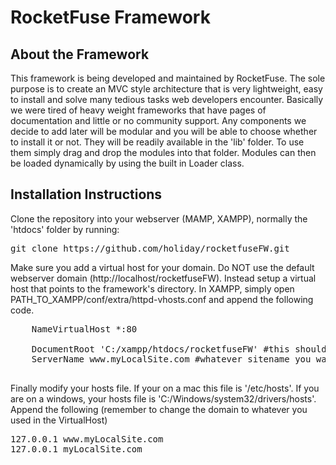 <h1>RocketFuse Framework</h1>
<h2>About the Framework</h2>
<p>This framework is being developed and maintained by RocketFuse. The sole purpose is to create an MVC style architecture that is very lightweight, easy to install and 
solve many tedious tasks web developers encounter. Basically we were tired of heavy weight frameworks that have pages of documentation and little or no community 
support. Any components we decide to add later will be modular and you will be able to choose whether to install it or not. They will be readily available in the 'lib' folder. To use them simply drag and drop the modules into that folder. Modules can then be loaded dynamically by using the built in Loader class.</p>

<h2>Installation Instructions</h2>

<p>Clone the repository into your webserver (MAMP, XAMPP), normally the 'htdocs' folder by running:</p>
<pre>
git clone https://github.com/holiday/rocketfuseFW.git
</pre>

<p>Make sure you add a virtual host for your domain. Do NOT use the default webserver domain (http://localhost/rocketfuseFW). Instead setup a virtual host that points to the framework's directory. In XAMPP, simply open PATH_TO_XAMPP/conf/extra/httpd-vhosts.conf and append the following code.</p>

<pre>
	NameVirtualHost *:80
	<VirtualHost *:80>
	DocumentRoot 'C:/xampp/htdocs/rocketfuseFW' #this should be the path to the framework
	ServerName www.myLocalSite.com #whatever sitename you want to simulate locally
	</VirtualHost>
</pre>


<p>Finally modify your hosts file. If your on a mac this file is '/etc/hosts'. If you are on a windows, your hosts file is 'C:/Windows/system32/drivers/hosts'. Append the following (remember to change the domain to whatever you used in the VirtualHost)</p>

<pre>
127.0.0.1 www.myLocalSite.com
127.0.0.1 myLocalSite.com
</pre>

